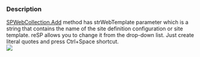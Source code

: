 ﻿---
Title: SPWebCollection.Add method
FileName: SPWebCollectionAdd.html
---

### Description
[SPWebCollection.Add](https://msdn.microsoft.com/EN-US/library/ms473439.aspx) method has strWebTemplate parameter which is a  string that contains the name of the site definition configuration or site template.
reSP allows you to change it from the drop-down list.
Just create literal quotes and press Ctrl+Space shortcut.
<br/>
<img src="http://docs.subpointsolutions.com/wp-content/uploads/2015/06/SPWebCollectionAdd1.gif">




